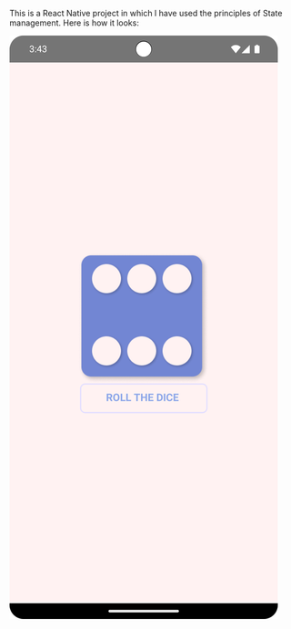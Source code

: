 This is a React Native project in which I have used the principles of State management.
Here is how it looks:

![Dice Rolling App](assests/Screenshot_20241005_154359.png)
